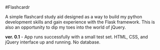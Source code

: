 #Flashcardr

A simple flashcard study aid designed as a way to build my python development skills and gain experience with the Flask framework. This is also an opportunity to dip my toes into the world of jQuery.

**ver. 0.1** - App runs successfully with a small test set. HTML, CSS, and jQuery interface up and running. No database.